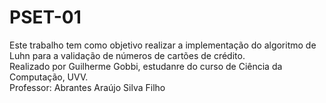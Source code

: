 # PSET-01
Este trabalho tem como objetivo realizar a implementação do algoritmo de Luhn para a validação de números de cartões de crédito. <br />
Realizado por Guilherme Gobbi, estudanre do curso de Ciência da Computação, UVV. <br />
Professor: Abrantes Araújo Silva Filho
